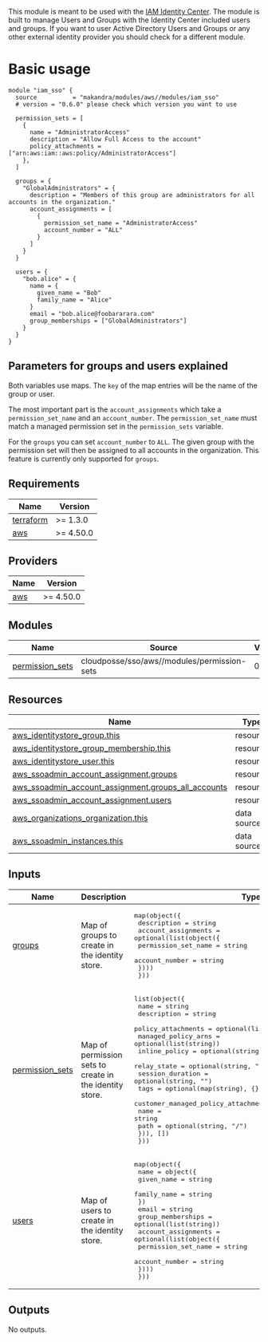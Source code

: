 This module is meant to be used with the [IAM Identity Center](https://aws.amazon.com/iam/identity-center/). The module is built to manage Users and Groups with the Identity Center included users and groups. If you want to user Active Directory Users and Groups or any other external identity provider you should check for a different module.

# Basic usage

```hcl
module "iam_sso" {
  source          = "makandra/modules/aws//modules/iam_sso"
  # version = "0.6.0" please check which version you want to use

  permission_sets = [
    {
      name = "AdministratorAccess"
      description = "Allow Full Access to the account"
      policy_attachments = ["arn:aws:iam::aws:policy/AdministratorAccess"]
    },
  ]

  groups = {
    "GlobalAdministrators" = {
      description = "Members of this group are administrators for all accounts in the organization."
      account_assignments = [
        {
          permission_set_name = "AdministratorAccess"
          account_number = "ALL"
        }
      ]
    }
  }

  users = {
    "bob.alice" = {
      name = {
        given_name = "Bob"
        family_name = "Alice"
      }
      email = "bob.alice@foobararara.com"
      group_memberships = ["GlobalAdministrators"]
    }
  }
}
```

## Parameters for groups and users explained

Both variables use maps. The `key` of the map entries will be the name of the group or user.

The most important part is the `account_assignments` which take a `permission_set_name` and an `account_number`. The `permission_set_name` must match a managed permission set in the `permission_sets` variable.

For the `groups` you can set `account_number` to `ALL`. The given group with the permission set will then be assigned to all accounts in the organization. This feature is currently only supported for `groups`.

<!-- BEGINNING OF PRE-COMMIT-TERRAFORM DOCS HOOK -->
## Requirements

| Name | Version |
|------|---------|
| <a name="requirement_terraform"></a> [terraform](#requirement\_terraform) | >= 1.3.0 |
| <a name="requirement_aws"></a> [aws](#requirement\_aws) | >= 4.50.0 |

## Providers

| Name | Version |
|------|---------|
| <a name="provider_aws"></a> [aws](#provider\_aws) | >= 4.50.0 |

## Modules

| Name | Source | Version |
|------|--------|---------|
| <a name="module_permission_sets"></a> [permission\_sets](#module\_permission\_sets) | cloudposse/sso/aws//modules/permission-sets | 0.7.1 |

## Resources

| Name | Type |
|------|------|
| [aws_identitystore_group.this](https://registry.terraform.io/providers/hashicorp/aws/latest/docs/resources/identitystore_group) | resource |
| [aws_identitystore_group_membership.this](https://registry.terraform.io/providers/hashicorp/aws/latest/docs/resources/identitystore_group_membership) | resource |
| [aws_identitystore_user.this](https://registry.terraform.io/providers/hashicorp/aws/latest/docs/resources/identitystore_user) | resource |
| [aws_ssoadmin_account_assignment.groups](https://registry.terraform.io/providers/hashicorp/aws/latest/docs/resources/ssoadmin_account_assignment) | resource |
| [aws_ssoadmin_account_assignment.groups_all_accounts](https://registry.terraform.io/providers/hashicorp/aws/latest/docs/resources/ssoadmin_account_assignment) | resource |
| [aws_ssoadmin_account_assignment.users](https://registry.terraform.io/providers/hashicorp/aws/latest/docs/resources/ssoadmin_account_assignment) | resource |
| [aws_organizations_organization.this](https://registry.terraform.io/providers/hashicorp/aws/latest/docs/data-sources/organizations_organization) | data source |
| [aws_ssoadmin_instances.this](https://registry.terraform.io/providers/hashicorp/aws/latest/docs/data-sources/ssoadmin_instances) | data source |

## Inputs

| Name | Description | Type | Default | Required |
|------|-------------|------|---------|:--------:|
| <a name="input_groups"></a> [groups](#input\_groups) | Map of groups to create in the identity store. | <pre>map(object({<br>    description = string<br>    account_assignments = optional(list(object({<br>      permission_set_name = string<br>      account_number      = string<br>    })))<br>  }))</pre> | `{}` | no |
| <a name="input_permission_sets"></a> [permission\_sets](#input\_permission\_sets) | Map of permission sets to create in the identity store. | <pre>list(object({<br>    name                = string<br>    description         = string<br>    policy_attachments  = optional(list(string))<br>    managed_policy_arns = optional(list(string))<br>    inline_policy       = optional(string, "")<br>    relay_state         = optional(string, "")<br>    session_duration    = optional(string, "")<br>    tags                = optional(map(string), {})<br>    customer_managed_policy_attachments = optional(list(object({<br>      name = string<br>      path = optional(string, "/")<br>    })), [])<br>  }))</pre> | `[]` | no |
| <a name="input_users"></a> [users](#input\_users) | Map of users to create in the identity store. | <pre>map(object({<br>    name = object({<br>      given_name  = string<br>      family_name = string<br>    })<br>    email             = string<br>    group_memberships = optional(list(string))<br>    account_assignments = optional(list(object({<br>      permission_set_name = string<br>      account_number      = string<br>    })))<br>  }))</pre> | `{}` | no |

## Outputs

No outputs.
<!-- END OF PRE-COMMIT-TERRAFORM DOCS HOOK -->
